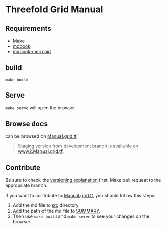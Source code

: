 # Threefold Grid Manual

## Requirements

- Make
- [mdbook](https://rust-lang.github.io/mdBook/guide/installation.html)
- [mdbook-mermaid](https://github.com/badboy/mdbook-mermaid)

## build

`make build`

## Serve

`make serve`
will open the browser  

## Browse docs

can be browsed on [Manual.grid.tf](https://manual.grid.tf/)
> Staging version from development branch is available on [www2.Manual.grid.tf](https://www2.manual.grid).

## Contribute

Be sure to check the [versioning explanation](./versioning.md) first. Make pull request to the appropriate branch.

If you want to contribute to [Manual.grid.tf](https://manual.grid.tf/), you should follow this steps:

1. Add the md file to [src](./src) directory.
2. Add the path of the md file to [SUMMARY](./src/SUMMARY.md).
3. Then use `make build` and `make serve` to see your changes on the browser.
